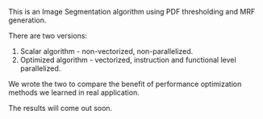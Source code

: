 This is an Image Segmentation algorithm using PDF thresholding and MRF generation.

There are two versions:
1. Scalar algorithm - non-vectorized, non-parallelized.
2. Optimized algorithm - vectorized, instruction and functional level parallelized.

We wrote the two to compare the benefit of performance optimization methods we learned in real application.

The results will come out soon.
